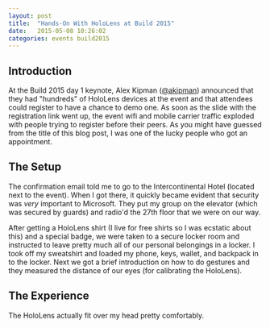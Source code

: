 ```yaml
---
layout: post
title:  "Hands-On With HoloLens at Build 2015"
date:   2015-05-08 10:26:02
categories: events build2015
---
```


## Introduction
At the Build 2015 day 1 keynote, Alex Kipman ([@akipman](https://twitter.com/akipman)) announced that they had "hundreds" of HoloLens devices at the event and that attendees could register to have a chance to demo one.  As soon as the slide with the registration link went up, the event wifi and mobile carrier traffic exploded with people trying to register before their peers.  As you might have guessed from the title of this blog post, I was one of the lucky people who got an appointment.

## The Setup
The confirmation email told me to go to the Intercontinental Hotel (located next to the event).  When I got there, it quickly became evident that security was *very* important to Microsoft.  They put my group on the elevator (which was secured by guards) and radio'd the 27th floor that we were on our way.

After getting a HoloLens shirt (I live for free shirts so I was ecstatic about this) and a special badge, we were taken to a secure locker room and instructed to leave pretty much all of our personal belongings in a locker.  I took off my sweatshirt and loaded my phone, keys, wallet, and backpack in to the locker.  Next we got a brief introduction on how to do gestures and they measured the distance of our eyes (for calibrating the HoloLens).

## The Experience
The HoloLens actually fit over my head pretty comfortably.